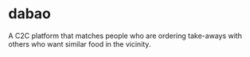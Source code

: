 # dabao
A C2C platform that matches people who are ordering take-aways with others who want similar food in the vicinity.
